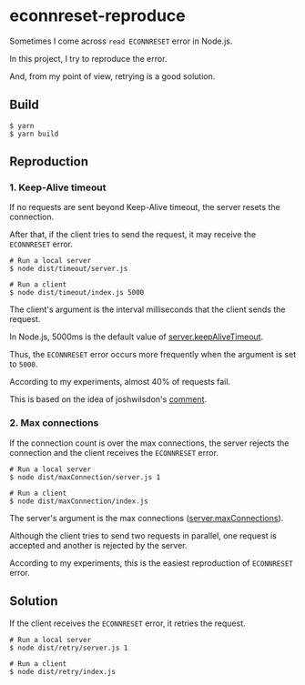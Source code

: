 # econnreset-reproduce

Sometimes I come across `read ECONNRESET` error in Node.js.

In this project, I try to reproduce the error.

And, from my point of view, retrying is a good solution.

## Build

```shell
$ yarn
$ yarn build
```

## Reproduction

### 1. Keep-Alive timeout

If no requests are sent beyond Keep-Alive timeout, the server resets the connection.

After that, if the client tries to send the request, it may receive the `ECONNRESET` error. 

```shell
# Run a local server
$ node dist/timeout/server.js

# Run a client
$ node dist/timeout/index.js 5000
```

The client's argument is the interval milliseconds that the client sends the request.

In Node.js, 5000ms is the default value of [server.keepAliveTimeout](https://nodejs.org/docs/latest-v14.x/api/http.html#http_server_keepalivetimeout).

Thus, the `ECONNRESET` error occurs more frequently when the argument is set to `5000`.

According to my experiments, almost 40% of requests fail.

This is based on the idea of joshwilsdon's [comment](https://github.com/nodejs/node/issues/20256#issuecomment-473170418).

### 2. Max connections

If the connection count is over the max connections, the server rejects the connection and the client receives the `ECONNRESET` error.

```shell
# Run a local server
$ node dist/maxConnection/server.js 1

# Run a client
$ node dist/maxConnection/index.js
```

The server's argument is the max connections ([server.maxConnections](https://nodejs.org/docs/latest-v14.x/api/net.html#net_server_maxconnections)).

Although the client tries to send two requests in parallel, one request is accepted and another is rejected by the server.

According to my experiments, this is the easiest reproduction of `ECONNRESET` error.

## Solution

If the client receives the `ECONNRESET` error, it retries the request.

```shell
# Run a local server
$ node dist/retry/server.js 1

# Run a client
$ node dist/retry/index.js
```
